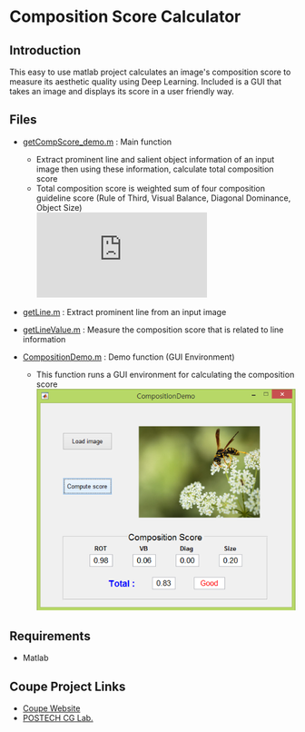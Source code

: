 # Composition Score Calculator #

## Introduction ##
This easy to use matlab project calculates an image's composition score to measure its aesthetic quality using Deep Learning. Included is a GUI that takes an image and displays its score in a user friendly way.

## Files ##
* [getCompScore_demo.m](Composition%20Score%20Calculator/getCompScore_demo.m) : Main function
   * Extract prominent line and salient object information of an input image then using these information, calculate total composition score  
   * Total composition score is weighted sum of four composition guideline score (Rule of Third, Visual Balance, Diagonal Dominance, Object Size)  
![Composition Score](https://latex.codecogs.com/gif.latex?E%20%3D%20W_%7BRT%7DE_%7BRT%7D%20&plus;%20W_%7BVB%7DE_%7BVB%7D%20&plus;%20W_%7BDA%7DE_%7BDA%7D%20&plus;%20W_%7BSZ%7DE_%7BSZ%7D)

* [getLine.m](Composition%20Score%20Calculator/getLine.m) : Extract prominent line from an input image

* [getLineValue.m](Composition%20Score%20Calculator/getLineValue.m) : Measure the composition score that is related to line information

* [CompositionDemo.m](Composition%20Score%20Calculator/CompositionDemo.m) : Demo function (GUI Environment)  
   * This function runs a GUI environment for calculating the composition score
   ![Compsition Demo GUI](docs/images/CompositionScoreDemoGUI.png)
   
## Requirements ##
* Matlab

## Coupe Project Links ##
* [Coupe Website](http://rice.postech.ac.kr/)
* [POSTECH CG Lab.](http://cg.postech.ac.kr/)

